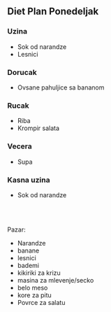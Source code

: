 
## Diet Plan Ponedeljak

### Uzina 

- Sok od narandze
- Lesnici


### Dorucak

- Ovsane pahuljice sa bananom

### Rucak

- Riba
- Krompir salata

### Vecera
- Supa

### Kasna uzina
- Sok od narandze

<br/>
<br/>



Pazar:
- Narandze
- banane
- lesnici
- bademi
- kikiriki za krizu
- masina za mlevenje/secko
- belo meso 
- kore za pitu
- Povrce za salatu